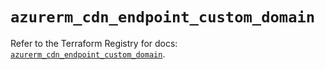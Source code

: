 # `azurerm_cdn_endpoint_custom_domain`

Refer to the Terraform Registry for docs: [`azurerm_cdn_endpoint_custom_domain`](https://registry.terraform.io/providers/hashicorp/azurerm/4.8.0/docs/resources/cdn_endpoint_custom_domain).
